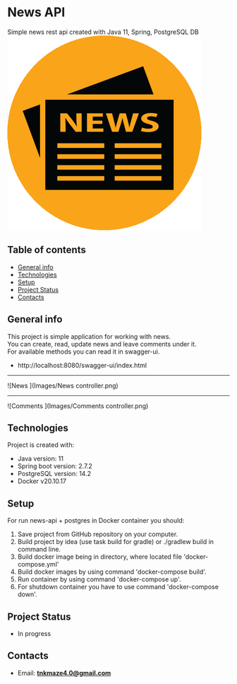 # News API
Simple news rest api created with Java 11, Spring, PostgreSQL DB  
![Logo](Images/img.png)

## Table of contents
* [General info](#general-info)
* [Technologies](#technologies)
* [Setup](#setup)
* [Project Status](#project-status)
* [Contacts](#contacts)

## General info
This project is simple application for working with news.  
You can create, read, update news and leave comments under it.   
For available methods you can read it in swagger-ui. 
* http://localhost:8080/swagger-ui/index.html
___
  ![News ](Images/News controller.png)
___
  ![Comments ](Images/Comments controller.png)

## Technologies
Project is created with:
* Java version: 11
* Spring boot version: 2.7.2
* PostgreSQL version: 14.2
* Docker v20.10.17

## Setup
For run news-api + postgres in Docker container you should:
1) Save project from GitHub repository on your computer.
2) Build project by idea (use task build for gradle) or ./gradlew build in command line.
3) Build docker image being in directory, where located file 'docker-compose.yml'
4) Build docker images by using command 'docker-compose build'.
5) Run container by using command 'docker-compose up'.
6) For shutdown container you have to use command 'docker-compose down'.

## Project Status
* In progress

## Contacts
* Email: **tnkmaze4.0@gmail.com**

